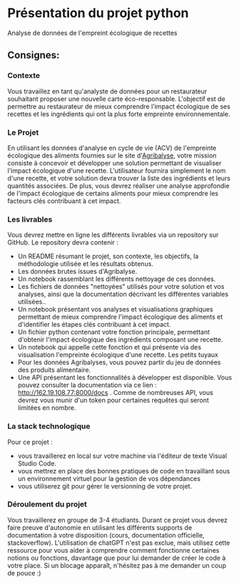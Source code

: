 # Présentation du projet python

Analyse de données de l'empreint écologique de recettes 


## Consignes:

### Contexte
Vous travaillez en tant qu'analyste de données pour un restaurateur souhaitant proposer une
nouvelle carte éco-responsable. L'objectif est de permettre au restaurateur de mieux
comprendre l'impact écologique de ses recettes et les ingrédients qui ont la plus forte
empreinte environnementale.

### Le Projet
En utilisant les données d'analyse en cycle de vie (ACV) de l'empreinte écologique des
aliments fournies sur le site d'[Agribalyse](https://doc.agribalyse.fr/documentation/acces-donnees), votre mission consiste à concevoir et développer
une solution permettant de visualiser l'impact écologique d'une recette. L'utilisateur fournira
simplement le nom d'une recette, et votre solution devra trouver la liste des ingrédients et
leurs quantités associées. De plus, vous devrez réaliser une analyse approfondie de l'impact
écologique de certains aliments pour mieux comprendre les facteurs clés contribuant à cet
impact.

### Les livrables
Vous devrez mettre en ligne les différents livrables via un repository sur GitHub. Le
repository devra contenir :
- Un README résumant le projet, son contexte, les objectifs, la méthodologie utilisée
et les résultats obtenus.
- Les données brutes issues d'Agribalyse.
- Un notebook rassemblant les différents nettoyage de ces données.
- Les fichiers de données "nettoyées" utilisés pour votre solution et vos analyses, ainsi
que la documentation décrivant les différentes variables utilisées..
- Un notebook présentant vos analyses et visualisations graphiques permettant de
mieux comprendre l'impact écologique des aliments et d'identifier les étapes clés
contribuant à cet impact.
- Un fichier python contenant votre fonction principale, permettant d'obtenir l'impact
écologique des ingrédients composant une recette.
- Un notebook qui appelle cette fonction et qui présente via des visualisation
l'empreinte écologique d'une recette.
Les petits tuyaux
- Pour les données Agribalyses, vous pouvez partir du jeu de données des produits
alimentaire.
- Une API présentant les fonctionnalités à développer est disponible. Vous pouvez
consulter la documentation via ce lien : http://162.19.108.77:8000/docs . Comme de
nombreuses API, vous devrez vous munir d'un token pour certaines requêtes qui
seront limitées en nombre.

### La stack technologique
Pour ce projet :
- vous travaillerez en local sur votre machine via l'éditeur de texte Visual Studio Code.
- vous mettrez en place des bonnes pratiques de code en travaillant sous un
environnement virtuel pour la gestion de vos dépendances
- vous utiliserez git pour gérer le versionning de votre projet.

### Déroulement du projet
Vous travaillerez en groupe de 3-4 étudiants. Durant ce projet vous devrez faire preuve
d'autonomie en utilisant les différents supports de documentation à votre disposition (cours,
documentation officielle, stackoverflow). L'utilisation de chatGPT n'est pas exclue, mais
utilisez cette ressource pour vous aider à comprendre comment fonctionne certaines notions
ou fonctions, davantage que pour lui demander de créer le code à votre place. Si un blocage
apparaît, n'hésitez pas à me demander un coup de pouce :)